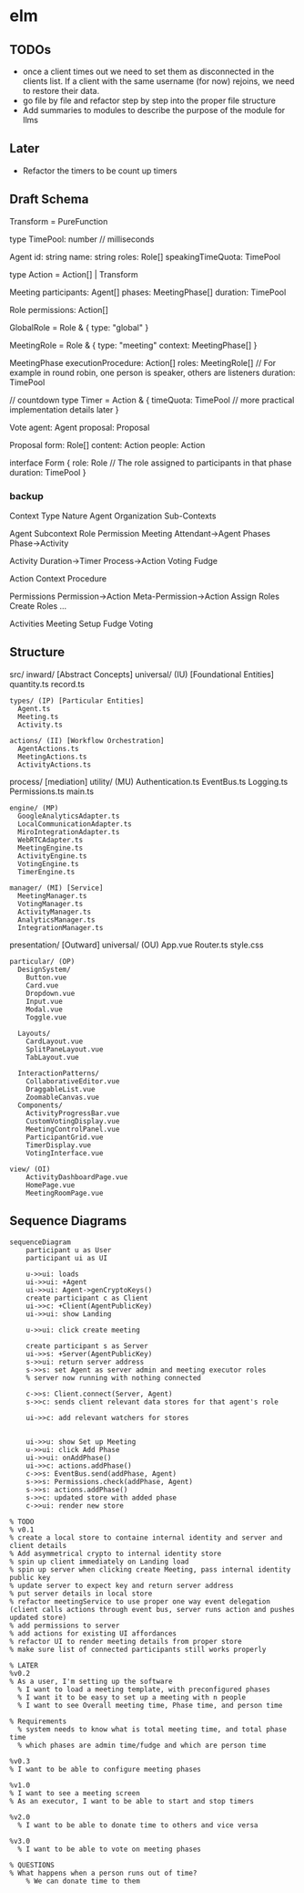 # elm

## TODOs
- once a client times out we need to set them as disconnected in the clients list. If a client with the same username (for now) rejoins, we need to restore their data.
- go file by file and refactor step by step into the proper file structure
- Add summaries to modules to describe the purpose of the module for llms

## Later
- Refactor the timers to be count up timers




## Draft Schema


Transform = PureFunction

type TimePool: number  // milliseconds

Agent
  id: string
  name: string
  roles: Role[]
  speakingTimeQuota: TimePool

type Action = Action[] | Transform

Meeting
  participants: Agent[]
  phases: MeetingPhase[]
  duration: TimePool

Role
  permissions: Action[]

GlobalRole = Role & {
  type: "global"
}

MeetingRole = Role & {
  type: "meeting"
  context: MeetingPhase[]
}


MeetingPhase
  executionProcedure: Action[]
  roles: MeetingRole[]  // For example in round robin, one person is speaker, others are listeners
  duration: TimePool

// countdown
type Timer = Action & {
  timeQuota: TimePool
  // more practical implementation details later
}

Vote
  agent: Agent
  proposal: Proposal

Proposal
  form: Role[]
  content: Action
  people: Action

interface Form {
  role: Role  // The role assigned to participants in that phase
  duration: TimePool
}



### backup
Context
  Type
    Nature
    Agent
    Organization
  Sub-Contexts

Agent
  Subcontext
    Role
      Permission
    Meeting
      Attendant->Agent
      Phases
        Phase->Activity

Activity
  Duration->Timer
  Process->Action
    Voting
    Fudge


Action
  Context
  Procedure


Permissions
  Permission->Action
  Meta-Permission->Action
    Assign Roles
    Create Roles
    ...

Activities
  Meeting
  Setup
  Fudge
  Voting



## Structure
src/
  inward/ [Abstract Concepts]
    universal/ (IU) [Foundational Entities]
      quantity.ts
      record.ts

    types/ (IP) [Particular Entities]
      Agent.ts
      Meeting.ts
      Activity.ts

    actions/ (II) [Workflow Orchestration]
      AgentActions.ts
      MeetingActions.ts
      ActivityActions.ts

  process/ [mediation]
    utility/ (MU)
      Authentication.ts
      EventBus.ts
      Logging.ts
      Permissions.ts
      main.ts

    engine/ (MP)
      GoogleAnalyticsAdapter.ts
      LocalCommunicationAdapter.ts
      MiroIntegrationAdapter.ts
      WebRTCAdapter.ts
      MeetingEngine.ts
      ActivityEngine.ts
      VotingEngine.ts
      TimerEngine.ts

    manager/ (MI) [Service]
      MeetingManager.ts
      VotingManager.ts
      ActivityManager.ts
      AnalyticsManager.ts
      IntegrationManager.ts

  presentation/ [Outward]
    universal/ (OU)
      App.vue
      Router.ts
      style.css

    particular/ (OP)
      DesignSystem/
        Button.vue
        Card.vue
        Dropdown.vue
        Input.vue
        Modal.vue
        Toggle.vue

      Layouts/
        CardLayout.vue
        SplitPaneLayout.vue
        TabLayout.vue

      InteractionPatterns/
        CollaborativeEditor.vue
        DraggableList.vue
        ZoomableCanvas.vue
      Components/
        ActivityProgressBar.vue
        CustomVotingDisplay.vue
        MeetingControlPanel.vue
        ParticipantGrid.vue
        TimerDisplay.vue
        VotingInterface.vue

    view/ (OI)
        ActivityDashboardPage.vue
        HomePage.vue
        MeetingRoomPage.vue


## Sequence Diagrams
```
sequenceDiagram
    participant u as User
    participant ui as UI

    u->>ui: loads
    ui->>ui: +Agent
    ui->>ui: Agent->genCryptoKeys()
    create participant c as Client
    ui->>c: +Client(AgentPublicKey)
    ui->>ui: show Landing

    u->>ui: click create meeting

    create participant s as Server
    ui->>s: +Server(AgentPublicKey)
    s->>ui: return server address
    s->>s: set Agent as server admin and meeting executor roles
    % server now running with nothing connected

    c->>s: Client.connect(Server, Agent)
    s->>c: sends client relevant data stores for that agent's role

    ui->>c: add relevant watchers for stores


    ui->>u: show Set up Meeting
    u->>ui: click Add Phase
    ui->>ui: onAddPhase()
    ui->>c: actions.addPhase()
    c->>s: EventBus.send(addPhase, Agent)
    s->>s: Permissions.check(addPhase, Agent)
    s->>s: actions.addPhase()
    s->>c: updated store with added phase
    c->>ui: render new store
    
% TODO
% v0.1
% create a local store to containe internal identity and server and client details
% Add asymmetrical crypto to internal identity store
% spin up client immediately on Landing load
% spin up server when clicking create Meeting, pass internal identity public key
% update server to expect key and return server address
% put server details in local store
% refactor meetingService to use proper one way event delegation (client calls actions through event bus, server runs action and pushes updated store)
% add permissions to server
% add actions for existing UI affordances
% refactor UI to render meeting details from proper store
% make sure list of connected participants still works properly

% LATER
%v0.2
% As a user, I'm setting up the software
  % I want to load a meeting template, with preconfigured phases
  % I want it to be easy to set up a meeting with n people
  % I want to see Overall meeting time, Phase time, and person time

% Requirements
  % system needs to know what is total meeting time, and total phase time
  % which phases are admin time/fudge and which are person time

%v0.3
% I want to be able to configure meeting phases

%v1.0
% I want to see a meeting screen
% As an executor, I want to be able to start and stop timers

%v2.0
  % I want to be able to donate time to others and vice versa

%v3.0
  % I want to be able to vote on meeting phases

% QUESTIONS
% What happens when a person runs out of time?
    % We can donate time to them
```